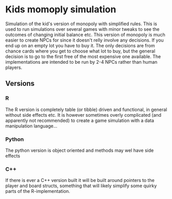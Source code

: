 # Kids momoply simulation
Simulation of the kid's version of monopoly with simplified rules. This is used to run simulations over several games with minor tweaks to see the outcomes of changing initial balance etc. This version of monopoly is much easier to create NPCs for since it doesn't relly involve any decisions. If you end up on an empty lot you have to buy it. 
The only decisions are from chance cards where you get to choose what lot to buy, but the general decision is to go to the first free of the most expensive one available.
The implementations are intended to be run by 2-4 NPCs rather than human players.

## Versions

### R

The R version is completely table (or tibble) driven and functional, in general without side effects etc. It is however sometimes overly complicated (and apparently not recommended) to create a game simulation with a data manipulation language...

### Python

The python version is object oriented and methods may wel have side effects

### C++

If there is ever a C++ version built it will be built around pointers to the player and board structs, something that will likely simplify some quirky parts of the R-implementation.


